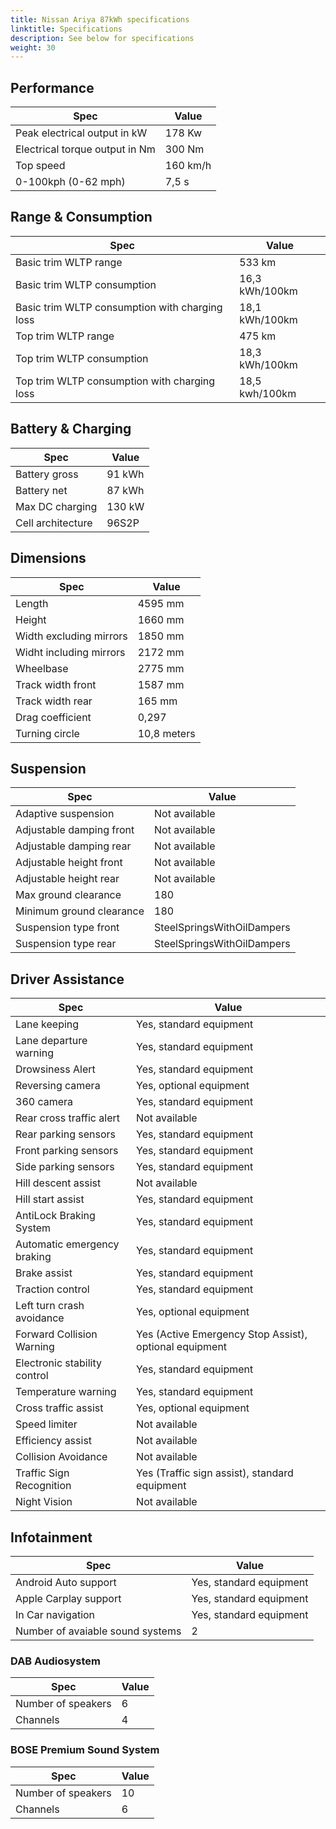 ```yaml
---
title: Nissan Ariya 87kWh specifications
linktitle: Specifications
description: See below for specifications
weight: 30
---
```


## Performance

|Spec|Value|
|----|-----|
|Peak electrical output in kW|178 Kw|
|Electrical torque output in Nm|300 Nm|
|Top speed|160 km/h|
|0-100kph (0-62 mph)|7,5 s|



## Range & Consumption

|Spec|Value|
|----|-----|
|Basic trim WLTP range|533 km|
|Basic trim WLTP consumption|16,3 kWh/100km|
|Basic trim WLTP consumption with charging loss|18,1 kWh/100km|
|Top trim WLTP range|475 km|
|Top trim WLTP consumption|18,3 kWh/100km|
|Top trim WLTP consumption with charging loss|18,5 kwh/100km|



## Battery & Charging

|Spec|Value|
|----|-----|
|Battery gross|91 kWh|
|Battery net|87 kWh|
|Max DC charging|130 kW|
|Cell architecture|96S2P|



## Dimensions

|Spec|Value|
|----|-----|
|Length|4595 mm|
|Height|1660 mm|
|Width excluding mirrors|1850 mm|
|Widht including mirrors|2172 mm|
|Wheelbase|2775 mm|
|Track width front|1587 mm|
|Track width rear|165 mm|
|Drag coefficient|0,297|
|Turning circle|10,8 meters|

## Suspension

|Spec|Value|
|----|-----|
|Adaptive suspension|Not available|
|Adjustable damping front|Not available|
|Adjustable damping rear|Not available|
|Adjustable height front|Not available|
|Adjustable height rear|Not available|
|Max ground clearance|180|
|Minimum ground clearance|180|
|Suspension type front|SteelSpringsWithOilDampers|
|Suspension type rear|SteelSpringsWithOilDampers|

## Driver Assistance

|Spec|Value|
|----|-----|
|Lane keeping|Yes, standard equipment|
|Lane departure warning|Yes, standard equipment|
|Drowsiness Alert|Yes, standard equipment|
|Reversing camera|Yes, optional equipment|
|360 camera|Yes, standard equipment|
|Rear cross traffic alert|Not available|
|Rear parking sensors|Yes, standard equipment|
|Front parking sensors|Yes, standard equipment|
|Side parking sensors|Yes, standard equipment|
|Hill descent assist|Not available|
|Hill start assist|Yes, standard equipment|
|AntiLock Braking System|Yes, standard equipment|
|Automatic emergency braking|Yes, standard equipment|
|Brake assist|Yes, standard equipment|
|Traction control|Yes, standard equipment|
|Left turn crash avoidance|Yes, optional equipment|
|Forward Collision Warning|Yes (Active Emergency Stop Assist), optional equipment|
|Electronic stability control|Yes, standard equipment|
|Temperature warning|Yes, standard equipment|
|Cross traffic assist|Yes, optional equipment|
|Speed limiter|Not available|
|Efficiency assist|Not available|
|Collision Avoidance|Not available|
|Traffic Sign Recognition|Yes (Traffic sign assist), standard equipment|
|Night Vision|Not available|

## Infotainment

|Spec|Value|
|----|-----|
|Android Auto support|Yes, standard equipment|
|Apple Carplay support|Yes, standard equipment|
|In Car navigation|Yes, standard equipment|
|Number of avaiable sound systems|2|

### DAB Audiosystem

|Spec|Value|
|----|-----|
|Number of speakers|6|
|Channels|4|

### BOSE Premium Sound System

|Spec|Value|
|----|-----|
|Number of speakers|10|
|Channels|6|
